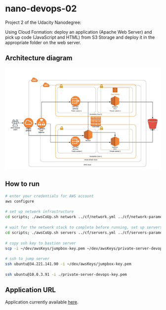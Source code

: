 # nano-devops-02

Project 2 of the Udacity Nanodegree:

Using Cloud Formation: deploy an application (Apache Web Server) and pick up code (JavaScript and HTML) from S3 Storage and deploy it in the appropriate folder on the web server.

## Architecture diagram

![LucidChart Architecture Diagram](./images/architecture.jpeg)

## How to run

```bash
# enter your credentials for AWS account
aws configure

# set up network infrastructure
cd scripts; ./awsCoUp.sh network ../cf/network.yml ../cf/network-parameters.json; cd ..

# wait for the network stack to complete before running, set up servers
cd scripts; ./awsCoUp.sh servers ../cf/servers.yml ../cf/servers-parameters.json; cd ..

# copy ssh key to bastion server
scp -i ~/dev/awsKeys/jumpbox-key.pem ~/dev/awsKeys/private-server-devops-key.pem ubuntu@34.221.141.90:/home/ubuntu/private-server-devops-key.pem

# ssh to jump server
ssh ubuntu@34.221.141.90 -i ~/dev/awsKeys/jumpbox-key.pem

ssh ubuntu@10.0.3.91 -i ./private-server-devops-key.pem
```

## Application URL

Application currently available [here](http://serve-webap-y8yhy31p7x5c-1543660959.us-west-2.elb.amazonaws.com/).
